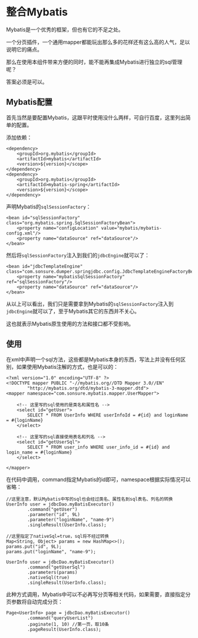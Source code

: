 # 整合Mybatis

Mybatis是一个优秀的框架，但也有它的不足之处。

一个分页插件，一个通用mapper都能玩出那么多的花样还有这么高的人气，足以说明它的痛点。

那么在使用本组件带来方便的同时，能不能再集成Mybatis进行独立的sql管理呢？

答案必须是可以。

## Mybatis配置

首先当然是要配置Mybatis，这跟平时使用没什么两样，可自行百度，这里列出简单的配置。

添加依赖：

    <dependency>
        <groupId>org.mybatis</groupId>
        <artifactId>mybatis</artifactId>
        <version>${version}</scope>
    </dependency>
    <dependency>
        <groupId>org.mybatis</groupId>
        <artifactId>mybatis-spring</artifactId>
        <version>${version}</scope>
    </dependency>

声明Mybatis的`sqlSessionFactory`：

    <bean id="sqlSessionFactory" class="org.mybatis.spring.SqlSessionFactoryBean">
        <property name="configLocation" value="mybatis/mybatis-config.xml"/>
        <property name="dataSource" ref="dataSource"/>
    </bean>
    
然后将`sqlSessionFactory`注入到我们的`jdbcEngine`就可以了：

    <bean id="jdbcTemplateEngine" class="com.sonsure.dumper.springjdbc.config.JdbcTemplateEngineFactoryBean">
        <property name="mybatisSqlSessionFactory" ref="sqlSessionFactory"/>
        <property name="dataSource" ref="dataSource"/>
    </bean>
 
从以上可以看出，我们只是需要拿到Mybatis的`sqlSessionFactory`注入到`jdbcEngine`就可以了，至于Mybatis其它的东西并不关心。

这也就表示Mybatis原生使用的方法和接口都不受影响。

## 使用

在xml中声明一个sql方法，这些都是Mybatis本身的东西，写法上并没有任何区别，如果使用Mybatis注解的方式，也是可以的：

    <?xml version="1.0" encoding="UTF-8" ?>
    <!DOCTYPE mapper PUBLIC "-//mybatis.org//DTD Mapper 3.0//EN"
            "http://mybatis.org/dtd/mybatis-3-mapper.dtd">
    <mapper namespace="com.sonsure.mybatis.mapper.UserMapper">
    
        <!-- 这里写的sql使用的是类名和属性名 -->
        <select id="getUser">
            SELECT * FROM UserInfo WHERE userInfoId = #{id} and loginName = #{loginName}
        </select>
        
        <!-- 这里写的sql直接使用表名和列名 -->
        <select id="getUserSql">
            SELECT * FROM user_info WHERE user_info_id = #{id} and login_name = #{loginName}
        </select>
    
    </mapper>
    
在代码中调用，command指定Mybatis的id即可，namespace根据实际情况可以省略：

    //这里注意，默认Mybatis中写的sql也会经过类名、属性名到sql表名、列名的转换
    UserInfo user = jdbcDao.myBatisExecutor()
            .command("getUser")
            .parameter("id", 9L)
            .parameter("loginName", "name-9")
            .singleResult(UserInfo.class);
            
    //这里指定了nativeSql=true，sql将不经过转换
    Map<String, Object> params = new HashMap<>();
    params.put("id", 9L);
    params.put("loginName", "name-9");

    UserInfo user = jdbcDao.myBatisExecutor()
            .command("getUserSql")
            .parameters(params)
            .nativeSql(true)
            .singleResult(UserInfo.class);
            
此种方式调用，Mybatis中可以不必再写分页等相关代码，如果需要，直接指定分页参数将自动完成分页：

    Page<UserInfo> page = jdbcDao.myBatisExecutor()
            .command("queryUserList")
            .paginate(1, 10) //第一页，取10条
            .pageResult(UserInfo.class);